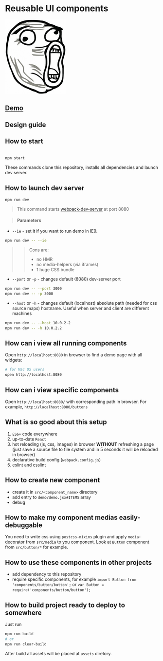 # Reusable UI components

![](ololo.jpg)

## [Demo](http://sber-copy.funtom.ru/)

## Design guide

## How to start

```zsh

npm start
```

These commands clone this repository, installs all dependencies and launch dev server.


## How to launch dev server

```zsh
npm run dev
```

>This command starts [webpack-dev-server](https://webpack.github.io/docs/webpack-dev-server.html) at port 8080

>#### Parameters
- `--ie` - set it if you want to run demo in IE9.
```zsh
npm run dev -- --ie
```
>>Cons are:
>>- no HMR
>>- no media-helpers (via iframes)
>>- 1 huge CSS bundle
- `--port` or `-p` - changes default (8080) dev-server port
```zsh
npm run dev -- --port 3000
npm run dev -- -p 3000
```
- `--host` or `-h` - changes default (localhost) absolute path (needed for css source maps) hostname. Useful when server and client are different machines
```zsh
npm run dev -- --host 10.0.2.2
npm run dev -- -h 10.0.2.2
```

## How can i view all running components

Open `http://localhost:8080` in browser to find a demo page with all widgets:
```zsh
# for Mac OS users
open http://localhost:8080
```


## How can i view specific components

Open `http://localhost:8080/` with corresponding path in browser. For example, `http://localhost:8080/buttons`


## What is so good about this setup

1. `ES6+` code everywhere
2. up-to-date `React`
3. hot reloading (js, css, images) in browser **WITHOUT** refreshing a page (just save a source file to file system and in 5 seconds it will be reloaded in browser)
4. declarative build config (`webpack.config.js`)
5. eslint and csslint


## How to create new component

 - create it in `src/<component_name>` directory
 - add entry to `demo/demo.jsx#ITEMS` array
 - debug


## How to make my component medias easily-debuggable

You need to write css using `postcss-mixins` plugin and apply `media`-decorator from `src/media` to you component.
Look at `Button` component from `src/button/*` for example.


## How to use these components in other projects

 - add dependency to this repository
 - require specific components, for example `import Button from 'components/button/button';` or `var Button = require('components/button/button');`


## How to build project ready to deploy to somewhere

Just run

```zsh
npm run build
# or
npm run clear-build
```

After build all assets will be placed at `assets` diretory.
